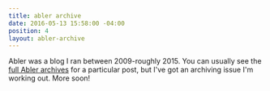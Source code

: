 ```yaml
---
title: abler archive
date: 2016-05-13 15:58:00 -04:00
position: 4
layout: abler-archive
---
```


Abler was a blog I ran between 2009-roughly 2015. You can usually see the [full Abler archives](https://ablersite.org/) for a particular post, but I've got an archiving issue I'm working out. More soon!
